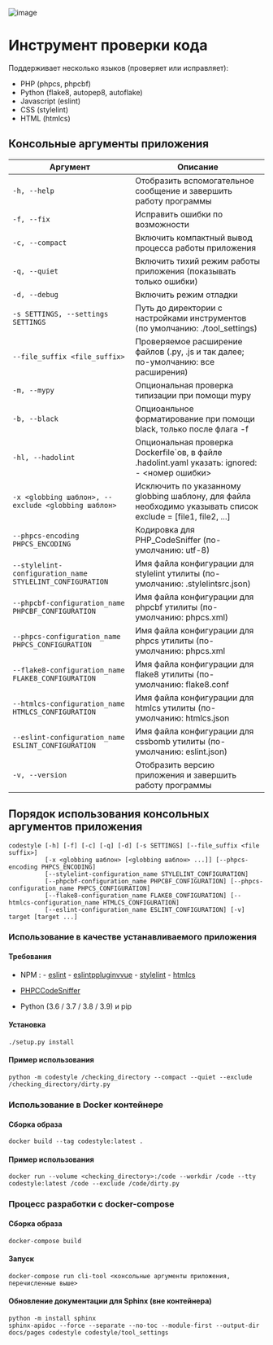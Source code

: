 ![image](https://git.webpp.ru/tools/codestyle/badges/master/coverage.svg)

Инструмент проверки кода
========================

Поддерживает несколько языков (проверяет или исправляет):

-   PHP (phpcs, phpcbf)
-   Python (flake8, autopep8, autoflake)
-   Javascript (eslint)
-   CSS (stylelint)
-   HTML (htmlcs)

Консольные аргументы приложения
-------------------------------

 Аргумент | Описание
--- | ---
`-h, --help` | Отобразить вспомогательное сообщение и завершить работу программы
`-f, --fix` | Исправить ошибки по возможности
`-c, --compact` | Включить компактный вывод процесса работы приложения
`-q, --quiet` | Включить тихий режим работы приложения (показывать только ошибки)
`-d, --debug` | Включить режим отладки
`-s SETTINGS, --settings SETTINGS` | Путь до директории с настройками инструментов (по умолчанию: ./tool_settings)
`--file_suffix <file_suffix>` | Проверяемое расширение файлов (.py, .js и так далее; по-умолчанию: все расширения)
`-m, --mypy` |  Опциональная проверка типизации при помощи mypy
`-b, --black` | Опциоанльное форматирование при помощи black, только после флага -f
`-hl, --hadolint` |  Опциональная проверка Dockerfile`ов, в файле .hadolint.yaml указать: ignored: - <номер ошибки>
`-x <globbing шаблон>, --exclude <globbing шаблон>` | Исключить по указанному globbing шаблону, для файла необходимо указывать список exclude = [file1, file2, ...]
`--phpcs-encoding PHPCS_ENCODING` | Кодировка для PHP_CodeSniffer (по-умолчанию: utf-8)
`--stylelint-configuration_name STYLELINT_CONFIGURATION` | Имя файла конфигурации для stylelint утилиты (по-умолчанию: .stylelintsrc.json)
`--phpcbf-configuration_name PHPCBF_CONFIGURATION` | Имя файла конфигурации для phpcbf утилиты (по-умолчанию: phpcs.xml)
`--phpcs-configuration_name PHPCS_CONFIGURATION` | Имя файла конфигурации для phpcs утилиты (по-умолчанию: phpcs.xml
`--flake8-configuration_name FLAKE8_CONFIGURATION` | Имя файла конфигурации для flake8 утилиты (по-умолчанию: flake8.conf
`--htmlcs-configuration_name HTMLCS_CONFIGURATION` | Имя файла конфигурации для htmlcs утилиты (по-умолчанию: htmlcs.json
`--eslint-configuration_name ESLINT_CONFIGURATION` | Имя файла конфигурации для cssbomb утилиты (по-умолчанию: eslint.json)
`-v, --version` | Отобразить версию приложения и завершить работу программы

Порядок использования консольных аргументов приложения
------------------------------------------------------

``` {.sourceCode .console}
codestyle [-h] [-f] [-c] [-q] [-d] [-s SETTINGS] [--file_suffix <file suffix>]
          [-x <globbing шаблон> [<globbing шаблон> ...]] [--phpcs-encoding PHPCS_ENCODING]
          [--stylelint-configuration_name STYLELINT_CONFIGURATION]
          [--phpcbf-configuration_name PHPCBF_CONFIGURATION] [--phpcs-configuration_name PHPCS_CONFIGURATION]
          [--flake8-configuration_name FLAKE8_CONFIGURATION] [--htmlcs-configuration_name HTMLCS_CONFIGURATION]
          [--eslint-configuration_name ESLINT_CONFIGURATION] [-v] target [target ...]
```

### Использование в качестве устанавливаемого приложения

#### Требования

-   NPM
    :   -   [eslint](https://github.com/eslint/eslint)
        -   [eslintppluginvvue](https://github.com/vuejs/eslint-plugin-vue)
        -   [stylelint](https://github.com/stylelint/stylelint)
        -   [htmlcs](https://www.npmjs.com/package/htmlcs)

-   [PHPCCodeSniffer](https://github.com/squizlabs/PHP_CodeSniffer)
-   Python (3.6 / 3.7 / 3.8 / 3.9) и pip

#### Установка

``` {.sourceCode .console}
./setup.py install
```

#### Пример использования

``` {.sourceCode .console}
python -m codestyle /checking_directory --compact --quiet --exclude /checking_directory/dirty.py
```

### Использование в Docker контейнере

#### Сборка образа

``` {.sourceCode .console}
docker build --tag codestyle:latest .
```

#### Пример использования

``` {.sourceCode .console}
docker run --volume <checking_directory>:/code --workdir /code --tty codestyle:latest /code --exclude /code/dirty.py
```

### Процесс разработки с docker-compose

#### Сборка образа

``` {.sourceCode .console}
docker-compose build
```

#### Запуск

``` {.sourceCode .console}
docker-compose run cli-tool <консольные аргументы приложения, перечисленные выше>
```

#### Обновление документации для Sphinx (вне контейнера)

``` {.sourceCode .console}
python -m install sphinx
sphinx-apidoc --force --separate --no-toc --module-first --output-dir docs/pages codestyle codestyle/tool_settings
```
